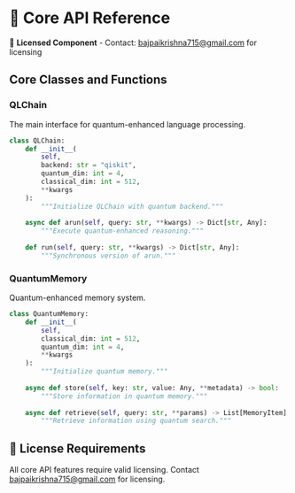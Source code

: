 # 🔧 Core API Reference

🔐 **Licensed Component** - Contact: [bajpaikrishna715@gmail.com](mailto:bajpaikrishna715@gmail.com) for licensing

## Core Classes and Functions

### QLChain

The main interface for quantum-enhanced language processing.

```python
class QLChain:
    def __init__(
        self,
        backend: str = "qiskit",
        quantum_dim: int = 4,
        classical_dim: int = 512,
        **kwargs
    ):
        """Initialize QLChain with quantum backend."""
        
    async def arun(self, query: str, **kwargs) -> Dict[str, Any]:
        """Execute quantum-enhanced reasoning."""
        
    def run(self, query: str, **kwargs) -> Dict[str, Any]:
        """Synchronous version of arun."""
```

### QuantumMemory

Quantum-enhanced memory system.

```python
class QuantumMemory:
    def __init__(
        self,
        classical_dim: int = 512,
        quantum_dim: int = 4,
        **kwargs
    ):
        """Initialize quantum memory."""
        
    async def store(self, key: str, value: Any, **metadata) -> bool:
        """Store information in quantum memory."""
        
    async def retrieve(self, query: str, **params) -> List[MemoryItem]:
        """Retrieve information using quantum search."""
```

## 🔐 License Requirements

All core API features require valid licensing. Contact [bajpaikrishna715@gmail.com](mailto:bajpaikrishna715@gmail.com) for licensing.
